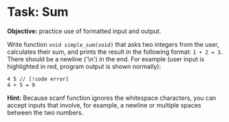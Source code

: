 # Task: Sum

**Objective:** practice use of formatted input and output.

Write function `void simple_sum(void)` that asks two integers from the
user, calculates their sum, and prints the result in the following
format: `1 + 2 = 3`. There should be a newline (\'\\n\') in the end. For
example (user input is highlighted in red, program output is shown normally):

```output
4 5 // [!code error]
4 + 5 = 9
```


**Hint:** Because scanf function ignores the whitespace characters, you
can accept inputs that involve, for example, a newline or multiple
spaces between the two numbers.